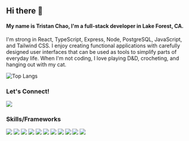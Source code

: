 ## Hi there 👋

#### My name is Tristan Chao, I'm a full-stack developer in Lake Forest, CA.

I'm strong in React, TypeScript, Express, Node, PostgreSQL, JavaScript, and Tailwind CSS. I enjoy creating functional applications with carefully designed user interfaces that can be used as tools to simplify parts of everyday life. When I'm not coding, I love playing D&D, crocheting, and hanging out with my cat.

![Top Langs](https://github-readme-stats.vercel.app/api/top-langs/?username=TristanChao&theme=tokyonight)

### Let's Connect!

<a href='https://www.linkedin.com/in/tristan-chao/'><img src='https://ziadoua.github.io/m3-Markdown-Badges/badges/LinkedIn/linkedin1.svg' style="pointer-events:none;" /></a>

### Skills/Frameworks

<img src='https://ziadoua.github.io/m3-Markdown-Badges/badges/React/react2.svg' /> <img src='https://ziadoua.github.io/m3-Markdown-Badges/badges/TypeScript/typescript1.svg' /> <img src='https://ziadoua.github.io/m3-Markdown-Badges/badges/NodeJS/nodejs2.svg' /> <img src='https://ziadoua.github.io/m3-Markdown-Badges/badges/Express/express3.svg' /> <img src='https://ziadoua.github.io/m3-Markdown-Badges/badges/PostgreSQL/postgresql1.svg' /> <img src='https://ziadoua.github.io/m3-Markdown-Badges/badges/Javascript/javascript3.svg' /> <img src='https://ziadoua.github.io/m3-Markdown-Badges/badges/TailwindCSS/tailwindcss3.svg' /> <img src='https://ziadoua.github.io/m3-Markdown-Badges/badges/HTML/html2.svg' /> <img src='https://ziadoua.github.io/m3-Markdown-Badges/badges/CSS/css1.svg' /> <img src='https://ziadoua.github.io/m3-Markdown-Badges/badges/VisualStudioCode/visualstudiocode2.svg' /> <img src='https://ziadoua.github.io/m3-Markdown-Badges/badges/Figma/figma1.svg' />

<!-- 
<img src='' />
-->

<!--
**TristanChao/TristanChao** is a ✨ _special_ ✨ repository because its `README.md` (this file) appears on your GitHub profile.

Here are some ideas to get you started:

- 🔭 I’m currently working on ...
- 🌱 I’m currently learning ...
- 👯 I’m looking to collaborate on ...
- 🤔 I’m looking for help with ...
- 💬 Ask me about ...
- 📫 How to reach me: ...
- 😄 Pronouns: ...
- ⚡ Fun fact: ...
-->
